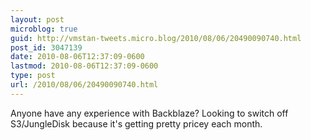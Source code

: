 ```yaml
---
layout: post
microblog: true
guid: http://vmstan-tweets.micro.blog/2010/08/06/20490090740.html
post_id: 3047139
date: 2010-08-06T12:37:09-0600
lastmod: 2010-08-06T12:37:09-0600
type: post
url: /2010/08/06/20490090740.html
---
```

Anyone have any experience with Backblaze? Looking to switch off S3/JungleDisk because it's getting pretty pricey each month.
